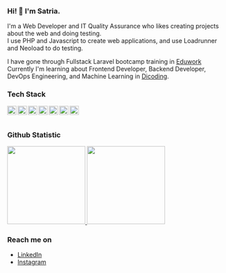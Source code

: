 ### Hi! 👋 I'm Satria.

I'm a Web Developer and IT Quality Assurance who likes creating projects about the web and doing testing.\
I use PHP and Javascript to create web applications, and use Loadrunner and Neoload to do testing.

I have gone through Fullstack Laravel bootcamp training in [Eduwork](www.eduwork.id)\
Currently I'm learning about Frontend Developer, Backend Developer, DevOps Engineering, and Machine Learning in [Dicoding](https://www.dicoding.com/academies/my).

### Tech Stack
  <a href="#"><img align="left" alt="JavaScript" title="JavaScript" width="21px" src="https://upload.wikimedia.org/wikipedia/commons/9/99/Unofficial_JavaScript_logo_2.svg" /></a>
  <a href="https://nodejs.org/"><img align="left" alt="NodeJS" title="Node JS" width="21px" src="https://seeklogo.com/images/N/nodejs-logo-FBE122E377-seeklogo.com.png" /></a>
  <a href="https://reactjs.org/"><img align="left" alt="React" title="React" width="21px" src="https://cdn.worldvectorlogo.com/logos/react-2.svg" /></a>
  <a href="https://hapi.dev/"><img align="left" alt="Hapi" title="Hapi (NodeJS HTTP Framework)" width="21px" src="https://avatars.githubusercontent.com/u/3774533?s=200&v=4" /></a>
  <a href="https://www.php.net/"><img align="left" alt="PHP" title="PHP" width="21px" src="https://cdn.cdnlogo.com/logos/p/71/php.svg" /></a>
  <a href="https://laravel.com/"><img align="left" alt="Laravel" title="Laravel (PHP Framework)" width="21px" src="https://cdn.cdnlogo.com/logos/l/57/laravel.svg" /></a>
  <a href="https://codeigniter.com/"><img align="left" alt="Codeigniter" title="Codeigniter (PHP Framework)" width="21px" src="https://cdn.cdnlogo.com/logos/c/31/codeigniter.svg" /></a>
  <br>
  <br>
  
### Github Statistic
<p align="left">
<a href="https://github.com/satria97">
  <img height="180em" src="https://github-readme-stats-eight-theta.vercel.app/api?username=satria97&show_icons=true&theme=algolia&include_all_commits=true&count_private=true"/>
  <img height="180em" src="https://github-readme-stats-eight-theta.vercel.app/api/top-langs/?username=satria97&layout=compact&langs_count=8&theme=algolia"/>
</a>
</p>

### Reach me on
- <a href="https://www.linkedin.com/in/satriagarlan/">LinkedIn</a>
- <a href="https://www.instagram.com/satriagarlan/">Instagram</a>
